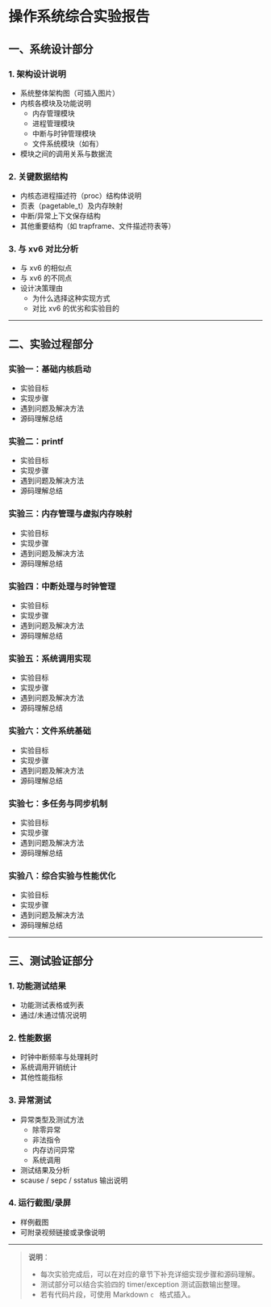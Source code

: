 # 操作系统综合实验报告

## 一、系统设计部分

### 1. 架构设计说明
- 系统整体架构图（可插入图片）
- 内核各模块及功能说明
  - 内存管理模块
  - 进程管理模块
  - 中断与时钟管理模块
  - 文件系统模块（如有）
- 模块之间的调用关系与数据流

### 2. 关键数据结构
- 内核态进程描述符（proc）结构体说明
- 页表（pagetable_t）及内存映射
- 中断/异常上下文保存结构
- 其他重要结构（如 trapframe、文件描述符表等）

### 3. 与 xv6 对比分析
- 与 xv6 的相似点
- 与 xv6 的不同点
- 设计决策理由
  - 为什么选择这种实现方式
  - 对比 xv6 的优劣和实验目的

---

## 二、实验过程部分

### 实验一：基础内核启动
- 实验目标
- 实现步骤
- 遇到问题及解决方法
- 源码理解总结

### 实验二：printf
- 实验目标
- 实现步骤
- 遇到问题及解决方法
- 源码理解总结

### 实验三：内存管理与虚拟内存映射
- 实验目标
- 实现步骤
- 遇到问题及解决方法
- 源码理解总结

### 实验四：中断处理与时钟管理
- 实验目标
- 实现步骤
- 遇到问题及解决方法
- 源码理解总结

### 实验五：系统调用实现
- 实验目标
- 实现步骤
- 遇到问题及解决方法
- 源码理解总结

### 实验六：文件系统基础
- 实验目标
- 实现步骤
- 遇到问题及解决方法
- 源码理解总结

### 实验七：多任务与同步机制
- 实验目标
- 实现步骤
- 遇到问题及解决方法
- 源码理解总结

### 实验八：综合实验与性能优化
- 实验目标
- 实现步骤
- 遇到问题及解决方法
- 源码理解总结

---

## 三、测试验证部分

### 1. 功能测试结果
- 功能测试表格或列表
- 通过/未通过情况说明

### 2. 性能数据
- 时钟中断频率与处理耗时
- 系统调用开销统计
- 其他性能指标

### 3. 异常测试
- 异常类型及测试方法
  - 除零异常
  - 非法指令
  - 内存访问异常
  - 系统调用
- 测试结果及分析
- scause / sepc / sstatus 输出说明

### 4. 运行截图/录屏
- 样例截图
- 可附录视频链接或录像说明

---

> **说明**：  
> - 每次实验完成后，可以在对应的章节下补充详细实现步骤和源码理解。  
> - 测试部分可以结合实验四的 timer/exception 测试函数输出整理。  
> - 若有代码片段，可使用 Markdown ```c ``` 格式插入。
